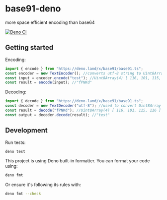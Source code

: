 # base91-deno
more space efficient encoding than base64

[![Deno CI](https://github.com/oplik0/base91-deno/workflows/Deno%20CI/badge.svg)](https://github.com/oplik0/base91-deno/actions)

## Getting started

Encoding:

```ts
import { encode } from "https://deno.land/x/base91/base91.ts";
const encoder = new TextEncoder(); //converts utf-8 string to Uint8Array
const input = encoder.encode("test"); //Uint8Array(4) [ 116, 101, 115, 116 ] 
const result = encode(input); //"fPNKd"
```

Decoding:
```ts
import { decode } from "https://deno.land/x/base91/base91.ts";
const decoder = new TextDecoder("utf-8"); //used to convert Uint8Array to utf-8 string
const result = decode("fPNKd"); //Uint8Array(4) [ 116, 101, 115, 116 ]
const output = decoder.decode(result); //"test"
```

## Development

Run tests:

```bash
deno test
```

This project is using Deno built-in formatter. You can format your code using:
```bash
deno fmt
```
Or ensure it's following its rules with:
```bash
deno fmt --check
```
